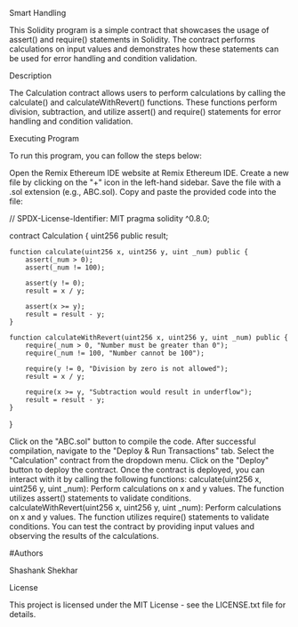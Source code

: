 Smart Handling

This Solidity program is a simple contract that showcases the usage of assert() and require() statements in Solidity. The contract performs calculations on input values and demonstrates how these statements can be used for error handling and condition validation.

Description

The Calculation contract allows users to perform calculations by calling the calculate() and calculateWithRevert() functions. These functions perform division, subtraction, and utilize assert() and require() statements for error handling and condition validation.



Executing Program

To run this program, you can follow the steps below:

Open the Remix Ethereum IDE website at Remix Ethereum IDE.
Create a new file by clicking on the "+" icon in the left-hand sidebar. Save the file with a .sol extension (e.g., ABC.sol).
Copy and paste the provided code into the file:

// SPDX-License-Identifier: MIT
pragma solidity ^0.8.0;

contract Calculation {
    uint256 public result;

    function calculate(uint256 x, uint256 y, uint _num) public {
        assert(_num > 0);
        assert(_num != 100);

        assert(y != 0);
        result = x / y;

        assert(x >= y);
        result = result - y;
    }

    function calculateWithRevert(uint256 x, uint256 y, uint _num) public {
        require(_num > 0, "Number must be greater than 0");
        require(_num != 100, "Number cannot be 100");

        require(y != 0, "Division by zero is not allowed");
        result = x / y;
        
        require(x >= y, "Subtraction would result in underflow");
        result = result - y;
    }
}

Click on the "ABC.sol" button to compile the code.
After successful compilation, navigate to the "Deploy & Run Transactions" tab.
Select the "Calculation" contract from the dropdown menu.
Click on the "Deploy" button to deploy the contract.
Once the contract is deployed, you can interact with it by calling the following functions:
calculate(uint256 x, uint256 y, uint _num): Perform calculations on x and y values. The function utilizes assert() statements to validate conditions.
calculateWithRevert(uint256 x, uint256 y, uint _num): Perform calculations on x and y values. The function utilizes require() statements to validate conditions.
You can test the contract by providing input values and observing the results of the calculations. 


#Authors

Shashank Shekhar

License

This project is licensed under the MIT License - see the LICENSE.txt file for details.
